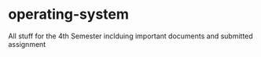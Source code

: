 # operating-system
All stuff for the 4th Semester inclduing important documents and submitted assignment
